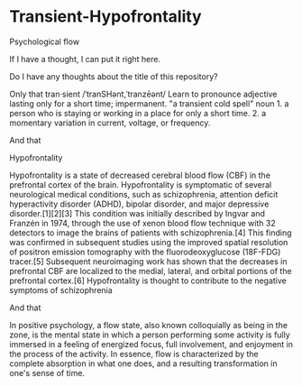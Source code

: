 # Transient-Hypofrontality
Psychological flow

If I have a thought, I can put it right here.

Do I have any thoughts about the title of this repository?

Only that 
tran·sient
/ˈtranSHənt,ˈtranzēənt/
Learn to pronounce
adjective
lasting only for a short time; impermanent.
"a transient cold spell"
noun
1.
a person who is staying or working in a place for only a short time.
2.
a momentary variation in current, voltage, or frequency.

And that




Hypofrontality






Hypofrontality is a state of decreased cerebral blood flow (CBF) in the prefrontal cortex of the brain. Hypofrontality is symptomatic of several neurological medical conditions, such as schizophrenia, attention deficit hyperactivity disorder (ADHD), bipolar disorder, and major depressive disorder.[1][2][3] This condition was initially described by Ingvar and Franzén in 1974, through the use of xenon blood flow technique with 32 detectors to image the brains of patients with schizophrenia.[4] This finding was confirmed in subsequent studies using the improved spatial resolution of positron emission tomography with the fluorodeoxyglucose (18F-FDG) tracer.[5] Subsequent neuroimaging work has shown that the decreases in prefrontal CBF are localized to the medial, lateral, and orbital portions of the prefrontal cortex.[6] Hypofrontality is thought to contribute to the negative symptoms of schizophrenia

And that

In positive psychology, a flow state, also known colloquially as being in the zone, is the mental state in which a person performing some activity is fully immersed in a feeling of energized focus, full involvement, and enjoyment in the process of the activity. In essence, flow is characterized by the complete absorption in what one does, and a resulting transformation in one's sense of time.

